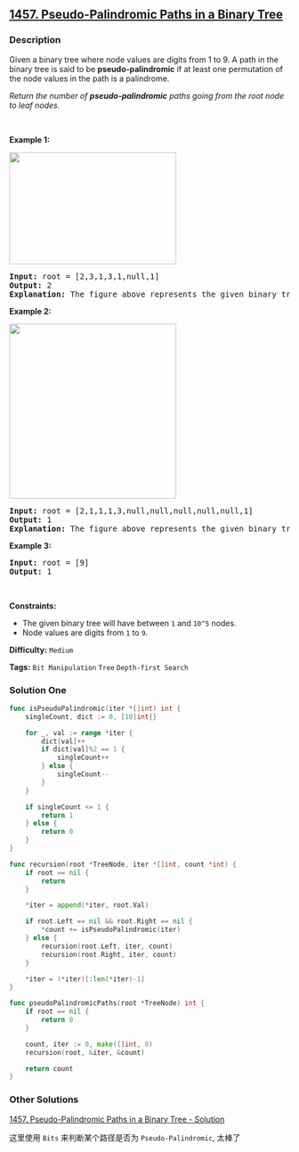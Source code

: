 ## [1457. Pseudo-Palindromic Paths in a Binary Tree](https://leetcode.com/problems/pseudo-palindromic-paths-in-a-binary-tree/)

### Description

<p>Given a binary tree where node values are digits from 1 to 9. A path in the binary tree is said to be <strong>pseudo-palindromic</strong> if at least one permutation of the node values in the path is a palindrome.</p>

<p><em>Return the number of <strong>pseudo-palindromic</strong> paths going from the root node to leaf nodes.</em></p>

<p>&nbsp;</p>
<p><strong>Example 1:</strong></p>

<p><img alt="" src="https://assets.leetcode.com/uploads/2020/05/06/palindromic_paths_1.png" style="width: 300px; height: 201px;" /></p>

<pre>
<strong>Input:</strong> root = [2,3,1,3,1,null,1]
<strong>Output:</strong> 2
<strong>Explanation:</strong> The figure above represents the given binary tree. There are three paths going from the root node to leaf nodes: the red path [2,3,3], the green path [2,1,1], and the path [2,3,1]. Among these paths only red path and green path are pseudo-palindromic paths since the red path [2,3,3] can be rearranged in [3,2,3] (palindrome) and the green path [2,1,1] can be rearranged in [1,2,1] (palindrome).
</pre>

<p><strong>Example 2:</strong></p>

<p><strong><img alt="" src="https://assets.leetcode.com/uploads/2020/05/07/palindromic_paths_2.png" style="width: 300px; height: 314px;" /></strong></p>

<pre>
<strong>Input:</strong> root = [2,1,1,1,3,null,null,null,null,null,1]
<strong>Output:</strong> 1
<strong>Explanation:</strong> The figure above represents the given binary tree. There are three paths going from the root node to leaf nodes: the green path [2,1,1], the path [2,1,3,1], and the path [2,1]. Among these paths only the green path is pseudo-palindromic since [2,1,1] can be rearranged in [1,2,1] (palindrome).
</pre>

<p><strong>Example 3:</strong></p>

<pre>
<strong>Input:</strong> root = [9]
<strong>Output:</strong> 1
</pre>

<p>&nbsp;</p>
<p><strong>Constraints:</strong></p>

<ul>
	<li>The&nbsp;given binary tree will have between <code>1</code> and <code>10^5</code> nodes.</li>
	<li>Node values are digits from <code>1</code> to <code>9</code>.</li>
</ul>

**Difficulty:** `Medium`

**Tags:** `Bit Manipulation` `Tree` `Depth-first Search`

### Solution One

```go
func isPseudoPalindromic(iter *[]int) int {
	singleCount, dict := 0, [10]int{}

	for _, val := range *iter {
		dict[val]++
		if dict[val]%2 == 1 {
			singleCount++
		} else {
			singleCount--
		}
	}

	if singleCount <= 1 {
		return 1
	} else {
		return 0
	}
}

func recursion(root *TreeNode, iter *[]int, count *int) {
	if root == nil {
		return
	}

	*iter = append(*iter, root.Val)

	if root.Left == nil && root.Right == nil {
		*count += isPseudoPalindromic(iter)
	} else {
		recursion(root.Left, iter, count)
		recursion(root.Right, iter, count)
	}

	*iter = (*iter)[:len(*iter)-1]
}

func pseudoPalindromicPaths(root *TreeNode) int {
	if root == nil {
		return 0
	}

	count, iter := 0, make([]int, 0)
	recursion(root, &iter, &count)

	return count
}
```

### Other Solutions

[1457. Pseudo-Palindromic Paths in a Binary Tree - Solution](https://leetcode.com/problems/pseudo-palindromic-paths-in-a-binary-tree/solution/)

这里使用 `Bits` 来判断某个路径是否为 `Pseudo-Palindromic`, 太棒了
